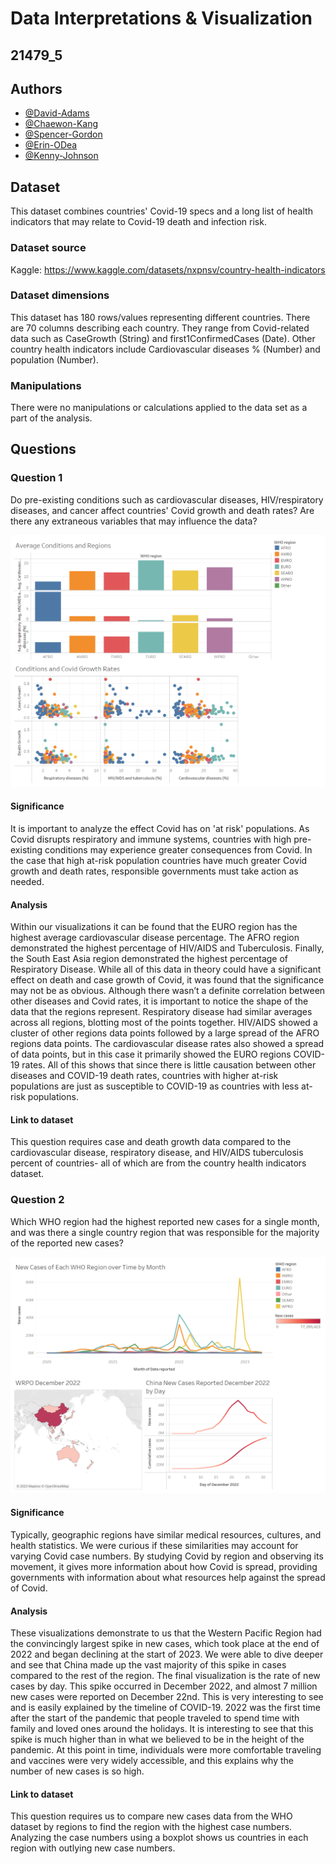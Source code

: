 
# Data Interpretations & Visualization
## 21479_5




## Authors

- [@David-Adams](https://github.com/dra27013/GroupProject_Tableau)
- [@Chaewon-Kang](https://github.com/cwon-kang/khaki)
- [@Spencer-Gordon](https://github.com/SpencerGordon16/GroupProject2MIST4610) 
- [@Erin-ODea](https://github.com/erinodea/SQLproj2)
- [@Kenny-Johnson](https://github.com/kmj07215/4610-GP-2) 



## Dataset
This dataset combines countries' Covid-19 specs and a long list of health indicators that may relate to  Covid-19 death and infection risk.

### Dataset source
Kaggle: https://www.kaggle.com/datasets/nxpnsv/country-health-indicators 

### Dataset dimensions
This dataset has 180 rows/values representing different countries. There are 70 columns describing each country. They range from Covid-related data such as CaseGrowth (String) and first1ConfirmedCases (Date). Other country health indicators include Cardiovascular diseases % (Number) and population (Number).

### Manipulations
There were no manipulations or calculations applied to the data set as a part of the analysis. 

## Questions

### Question 1
Do pre-existing conditions such as cardiovascular diseases, HIV/respiratory diseases, and cancer affect countries' Covid growth and death rates? Are there any extraneous variables that may influence the data?

![Logo](https://github.com/cwon-kang/khaki/blob/main/question%201%20dashboard.png?raw=true)


#### Significance
It is important to analyze the effect Covid has on 'at risk' populations. As Covid disrupts respiratory and immune systems, countries with high pre-existing conditions may experience greater consequences from Covid. 
In the case that high at-risk population countries have much greater Covid growth and death rates, responsible governments must take action as needed.

#### Analysis
Within our visualizations it can be found that the EURO region has the highest average cardiovascular disease percentage. The AFRO region demonstrated the highest percentage of HIV/AIDS and Tuberculosis. Finally, the South East Asia region demonstrated the highest percentage of Respiratory Disease. While all of this data in theory could have a significant effect on death and case growth of Covid, it was found that the significance may not be as obvious. Although there wasn’t a definite correlation between other diseases and Covid rates, it is important to notice the shape of the data that the regions represent. Respiratory disease had similar averages across all regions, blotting most of the points together. HIV/AIDS showed a cluster of other regions data points followed by a large spread of the AFRO regions data points. The cardiovascular disease rates also showed a spread of data points, but in this case it primarily showed the EURO regions COVID-19 rates. All of this shows that since there is little causation between other diseases and COVID-19 death rates, countries with higher at-risk populations are just as susceptible to COVID-19 as countries with less at-risk populations.

#### Link to dataset
This question requires case and death growth data compared to the cardiovascular disease, respiratory disease, and HIV/AIDS tuberculosis percent of countries- all of which are from the country health indicators dataset.

### Question 2
Which WHO region had the highest reported new cases for a single month, and was there a single country region that was responsible for the majority of the reported new cases? 


![Logo](https://raw.githubusercontent.com/SpencerGordon16/GroupProject2MIST4610/85f49ead2dd4eee6ccb365d157d14ff24c928ebd/Q2%20-%20Final.png)

#### Significance
Typically, geographic regions have similar medical resources, cultures, and health statistics. We were curious if these similarities may account for varying Covid case numbers. 
By studying Covid by region and observing its movement, it gives more information about how Covid is spread, providing governments with information about what resources help against the spread of Covid. 
#### Analysis
These visualizations demonstrate to us that the Western Pacific Region had the convincingly largest spike in new cases, which took place at the end of 2022 and began declining at the start of 2023. We were able to dive deeper and see that China made up the vast majority of this spike in cases compared to the rest of the region. The final visualization is the rate of new cases by day. This spike occurred in December 2022, and almost 7 million new cases were reported on December 22nd. This is very interesting to see and is easily explained by the timeline of COVID-19. 2022 was the first time after the start of the pandemic that people traveled to spend time with family and loved ones around the holidays. It is interesting to see that this spike is much higher than in what we believed to be in the height of the pandemic. At this point in time, individuals were more comfortable traveling and vaccines were very widely accessible, and this explains why the number of new cases is so high.

#### Link to dataset
This question requires us to compare new cases data from the WHO dataset by regions to find the region with the highest case numbers. Analyzing the case numbers using a boxplot shows us countries in each region with outlying new case numbers. 



